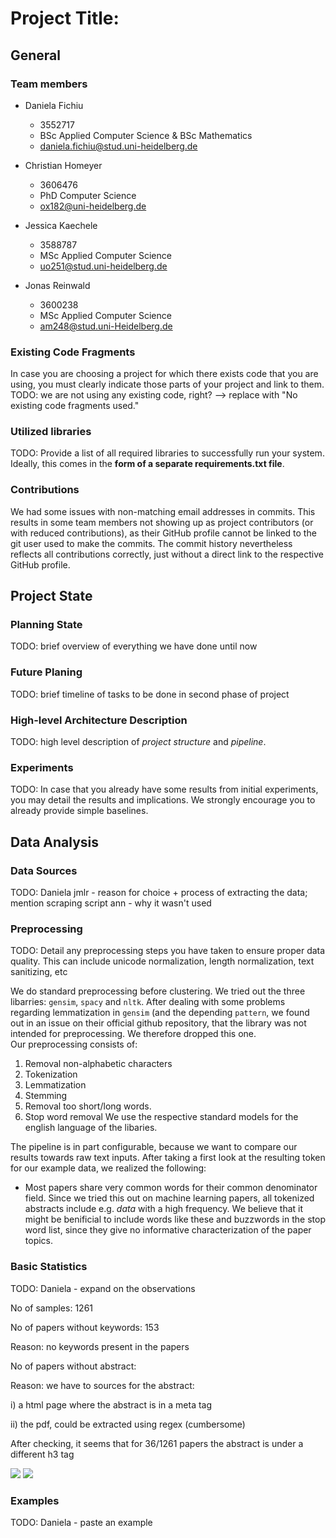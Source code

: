 # Project Title:

## General

### Team members

* Daniela Fichiu
  * 3552717
  * BSc Applied Computer Science & BSc Mathematics
  * daniela.fichiu@stud.uni-heidelberg.de

* Christian Homeyer
  * 3606476
  * PhD Computer Science
  * ox182@uni-heidelberg.de

* Jessica Kaechele
  * 3588787
  * MSc Applied Computer Science
  * uo251@stud.uni-heidelberg.de

* Jonas Reinwald
  * 3600238
  * MSc Applied Computer Science
  * am248@stud.uni-Heidelberg.de


### Existing Code Fragments
In case you are choosing a project for which there exists code that you are using, you must clearly indicate those parts of your project and link to them.
TODO: we are not using any existing code, right? --> replace with "No existing code fragments used." 

### Utilized libraries
TODO: Provide a list of all required libraries to successfully run your system. Ideally, this comes in the __form of a separate requirements.txt file__.

### Contributions
We had some issues with non-matching email addresses in commits. This results in some team members not showing up as project contributors (or with reduced contributions), as their GitHub profile cannot be linked to the git user used to make the commits. The commit history nevertheless reflects all contributions correctly, just without a direct link to the respective GitHub profile.

## Project State

### Planning State
TODO: brief overview of everything we have done until now

### Future Planing
TODO: brief timeline of tasks to be done in second phase of project

### High-level Architecture Description
TODO: high level description of _project structure_ and _pipeline_.

### Experiments
TODO: In case that you already have some results from initial experiments, you may detail the results and implications. We strongly encourage you to already provide simple baselines.

## Data Analysis

### Data Sources
TODO: Daniela 
jmlr - reason for choice + process of extracting the data; mention scraping script
ann - why it wasn't used

### Preprocessing
TODO: Detail any preprocessing steps you have taken to ensure proper data quality. This can include unicode normalization, length normalization, text sanitizing, etc

We do standard preprocessing before clustering. We tried out the three libarries: ```gensim```, ```spacy``` 
and ```nltk```. After dealing with some problems regarding lemmatization in ```gensim``` (and the depending 
```pattern```, we found out in an issue on their official github repository, 
that the library was not intended for preprocessing. We therefore dropped this one.  
Our preprocessing consists of:
1. Removal non-alphabetic characters
2. Tokenization
3. Lemmatization
4. Stemming
5. Removal too short/long words.
6. Stop word removal
We use the respective standard models for the english language of the libaries.

The pipeline is in part configurable, because we want to compare our results towards raw text inputs. 
After taking a first look at the resulting token for our example data, we realized the following:
- Most papers share very common words for their common denominator field. Since we tried this out on 
machine learning papers, all tokenized abstracts include e.g. _data_ with a high frequency.
We believe that it might be benificial to include words like these and buzzwords in the stop word list, since they give no informative characterization of the paper topics.

### Basic Statistics
TODO: Daniela - expand on the observations


No of samples: 1261

No of papers without keywords: 153

 Reason: no keywords present in the papers
 
No of papers without abstract: 

 Reason: we have to sources for the abstract: 
 
  i) a html page where the abstract is in a meta tag
  
  ii) the pdf, could be extracted using regex (cumbersome)
  
 After checking, it seems that for 36/1261 papers the abstract is under a different h3 tag

![](images/keywords.png)
![](images/abstract_words.png)


### Examples
TODO: Daniela - paste an example 
